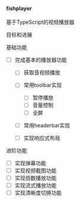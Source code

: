 #### fishplayer

基于TypeScript的视频播放器



目标和进展

基础功能

- [ ] 完成基本的播放器功能
  - [ ] 获取音视频播放
  - [ ] 常用toolbar实现
    - [ ]  暂停播放
    - [ ]  音量控制
    - [ ]  全屏
  - [ ] 常用headerbar实现
  - [ ] 实现响应式布局


进阶功能

- [ ] 实现弹幕功能
- [ ] 实现视频截图功能
- [ ] 实现倍数播放功能
- [ ] 实现流式播放功能
- [ ] 实现清晰度切换功能